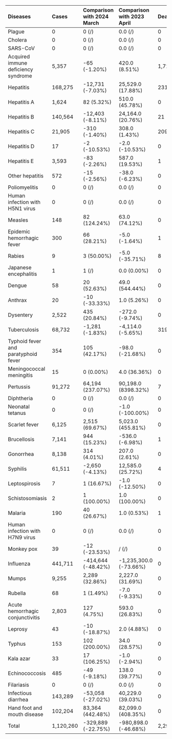 | Diseases                            | Cases     | Comparison with 2024 March   | Comparison with 2023 April   | Deaths   | Comparison with 2024 March   | Comparison with 2023 April   |
|:------------------------------------|:----------|:-----------------------------|:-----------------------------|:---------|:-----------------------------|:-----------------------------|
| Plague                              | 0         | 0 (/)                        | 0.0 (/)                      | 0        | 0 (/)                        | 0.0 (/)                      |
| Cholera                             | 0         | 0 (/)                        | 0.0 (/)                      | 0        | 0 (/)                        | 0.0 (/)                      |
| SARS-CoV                            | 0         | 0 (/)                        | 0.0 (/)                      | 0        | 0 (/)                        | 0.0 (/)                      |
| Acquired immune deficiency syndrome | 5,357     | -65 (-1.20%)                 | 420.0 (8.51%)                | 1,718    | -139 (-7.49%)                | -23.0 (-1.32%)               |
| Hepatitis                           | 168,275   | -12,731 (-7.03%)             | 25,529.0 (17.88%)            | 231      | 71 (44.38%)                  | 135.0 (140.62%)              |
| Hepatitis A                         | 1,624     | 82 (5.32%)                   | 510.0 (45.78%)               | 0        | -2 (-100.00%)                | 0.0 (/)                      |
| Hepatitis B                         | 140,564   | -12,403 (-8.11%)             | 24,164.0 (20.76%)            | 21       | -3 (-12.50%)                 | 2.0 (10.53%)                 |
| Hepatitis C                         | 21,905    | -310 (-1.40%)                | 308.0 (1.43%)                | 209      | 76 (57.14%)                  | 133.0 (175.00%)              |
| Hepatitis D                         | 17        | -2 (-10.53%)                 | -2.0 (-10.53%)               | 0        | 0 (/)                        | 0.0 (/)                      |
| Hepatitis E                         | 3,593     | -83 (-2.26%)                 | 587.0 (19.53%)               | 1        | 1 (/)                        | 0.0 (0.00%)                  |
| Other hepatitis                     | 572       | -15 (-2.56%)                 | -38.0 (-6.23%)               | 0        | -1 (-100.00%)                | 0.0 (/)                      |
| Poliomyelitis                       | 0         | 0 (/)                        | 0.0 (/)                      | 0        | 0 (/)                        | 0.0 (/)                      |
| Human infection with H5N1 virus     | 0         | 0 (/)                        | 0.0 (/)                      | 0        | 0 (/)                        | 0.0 (/)                      |
| Measles                             | 148       | 82 (124.24%)                 | 63.0 (74.12%)                | 0        | 0 (/)                        | 0.0 (/)                      |
| Epidemic hemorrhagic fever          | 300       | 66 (28.21%)                  | -5.0 (-1.64%)                | 1        | 1 (/)                        | 0.0 (0.00%)                  |
| Rabies                              | 9         | 3 (50.00%)                   | -5.0 (-35.71%)               | 8        | 2 (33.33%)                   | -3.0 (-27.27%)               |
| Japanese encephalitis               | 1         | 1 (/)                        | 0.0 (0.00%)                  | 0        | 0 (/)                        | 0.0 (/)                      |
| Dengue                              | 58        | 20 (52.63%)                  | 49.0 (544.44%)               | 0        | 0 (/)                        | 0.0 (/)                      |
| Anthrax                             | 20        | -10 (-33.33%)                | 1.0 (5.26%)                  | 0        | 0 (/)                        | 0.0 (/)                      |
| Dysentery                           | 2,522     | 435 (20.84%)                 | -272.0 (-9.74%)              | 0        | 0 (/)                        | 0.0 (/)                      |
| Tuberculosis                        | 68,732    | -1,281 (-1.83%)              | -4,114.0 (-5.65%)            | 319      | 24 (8.14%)                   | -16.0 (-4.78%)               |
| Typhoid fever and paratyphoid fever | 354       | 105 (42.17%)                 | -98.0 (-21.68%)              | 0        | 0 (/)                        | 0.0 (/)                      |
| Meningococcal meningitis            | 15        | 0 (0.00%)                    | 4.0 (36.36%)                 | 0        | 0 (/)                        | 0.0 (/)                      |
| Pertussis                           | 91,272    | 64,194 (237.07%)             | 90,198.0 (8398.32%)          | 7        | 7 (/)                        | 7.0 (/)                      |
| Diphtheria                          | 0         | 0 (/)                        | 0.0 (/)                      | 0        | 0 (/)                        | 0.0 (/)                      |
| Neonatal tetanus                    | 0         | 0 (/)                        | -1.0 (-100.00%)              | 0        | 0 (/)                        | 0.0 (/)                      |
| Scarlet fever                       | 6,125     | 2,515 (69.67%)               | 5,023.0 (455.81%)            | 0        | 0 (/)                        | 0.0 (/)                      |
| Brucellosis                         | 7,141     | 944 (15.23%)                 | -536.0 (-6.98%)              | 1        | 1 (/)                        | 1.0 (/)                      |
| Gonorrhea                           | 8,138     | 314 (4.01%)                  | 207.0 (2.61%)                | 0        | 0 (/)                        | 0.0 (/)                      |
| Syphilis                            | 61,511    | -2,650 (-4.13%)              | 12,585.0 (25.72%)            | 4        | -3 (-42.86%)                 | 3.0 (300.00%)                |
| Leptospirosis                       | 7         | 1 (16.67%)                   | -1.0 (-12.50%)               | 0        | 0 (/)                        | 0.0 (/)                      |
| Schistosomiasis                     | 2         | 1 (100.00%)                  | 1.0 (100.00%)                | 0        | 0 (/)                        | 0.0 (/)                      |
| Malaria                             | 190       | 40 (26.67%)                  | 1.0 (0.53%)                  | 1        | 1 (/)                        | 1.0 (/)                      |
| Human infection with H7N9 virus     | 0         | 0 (/)                        | 0.0 (/)                      | 0        | 0 (/)                        | 0.0 (/)                      |
| Monkey pox                          | 39        | -12 (-23.53%)                | / (/)                        | 0        | 0 (/)                        | / (/)                        |
| Influenza                           | 441,711   | -414,644 (-48.42%)           | -1,235,300.0 (-73.66%)       | 0        | -3 (-100.00%)                | -31.0 (-100.00%)             |
| Mumps                               | 9,255     | 2,289 (32.86%)               | 2,227.0 (31.69%)             | 0        | 0 (/)                        | 0.0 (/)                      |
| Rubella                             | 68        | 1 (1.49%)                    | -7.0 (-9.33%)                | 0        | 0 (/)                        | 0.0 (/)                      |
| Acute hemorrhagic conjunctivitis    | 2,803     | 127 (4.75%)                  | 593.0 (26.83%)               | 0        | 0 (/)                        | 0.0 (/)                      |
| Leprosy                             | 43        | -10 (-18.87%)                | 2.0 (4.88%)                  | 0        | 0 (/)                        | 0.0 (/)                      |
| Typhus                              | 153       | 102 (200.00%)                | 34.0 (28.57%)                | 0        | 0 (/)                        | 0.0 (/)                      |
| Kala azar                           | 33        | 17 (106.25%)                 | -1.0 (-2.94%)                | 0        | 0 (/)                        | -1.0 (-100.00%)              |
| Echinococcosis                      | 485       | -49 (-9.18%)                 | 138.0 (39.77%)               | 0        | 0 (/)                        | 0.0 (/)                      |
| Filariasis                          | 0         | 0 (/)                        | 0.0 (/)                      | 0        | 0 (/)                        | 0.0 (/)                      |
| Infectious diarrhea                 | 143,289   | -53,058 (-27.02%)            | 40,229.0 (39.03%)            | 0        | -1 (-100.00%)                | 0.0 (/)                      |
| Hand foot and mouth disease         | 102,204   | 83,364 (442.48%)             | 82,099.0 (408.35%)           | 0        | 0 (/)                        | 0.0 (/)                      |
| Total                               | 1,120,260 | -329,889 (-22.75%)           | -980,898.0 (-46.68%)         | 2,290    | -39 (-1.67%)                 | 73.0 (3.29%)                 |